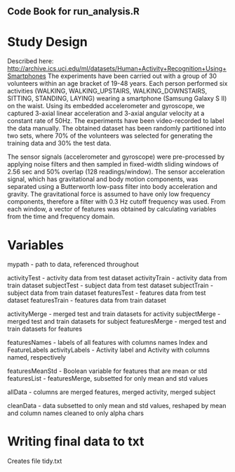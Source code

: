 ## Code Book for run_analysis.R

# Study Design 
Described here:  http://archive.ics.uci.edu/ml/datasets/Human+Activity+Recognition+Using+Smartphones
The experiments have been carried out with a group of 30 volunteers within an age bracket of 19-48 years. Each person performed six activities (WALKING, WALKING_UPSTAIRS, WALKING_DOWNSTAIRS, SITTING, STANDING, LAYING) wearing a smartphone (Samsung Galaxy S II) on the waist. Using its embedded accelerometer and gyroscope, we captured 3-axial linear acceleration and 3-axial angular velocity at a constant rate of 50Hz. The experiments have been video-recorded to label the data manually. The obtained dataset has been randomly partitioned into two sets, where 70% of the volunteers was selected for generating the training data and 30% the test data. 

The sensor signals (accelerometer and gyroscope) were pre-processed by applying noise filters and then sampled in fixed-width sliding windows of 2.56 sec and 50% overlap (128 readings/window). The sensor acceleration signal, which has gravitational and body motion components, was separated using a Butterworth low-pass filter into body acceleration and gravity. The gravitational force is assumed to have only low frequency components, therefore a filter with 0.3 Hz cutoff frequency was used. From each window, a vector of features was obtained by calculating variables from the time and frequency domain.


# Variables
mypath - path to data, referenced throughout

activityTest - activity data from test dataset
activityTrain - activity data from train dataset
subjectTest - subject data from test dataset
subjectTrain - subject data from train dataset
featuresTest - features data from test dataset
featuresTrain - features data from train dataset


activityMerge - merged test and train datasets for activity
subjectMerge - merged test and train datasets for subject
featuresMerge - merged test and train datasets for features

featuresNames - labels of all features with columns names Index and FeatureLabels
activityLabels - Activity label and Activity with columns named, respectively

featuresMeanStd - Boolean variable for features that are mean or std
featuresList - featuresMerge, subsetted for only mean and std values

allData - columns are merged features, merged activity, merged subject

cleanData - data subsetted to only mean and std values, reshaped by mean and column names cleaned to only alpha chars

# Writing final data to txt
Creates file tidy.txt
